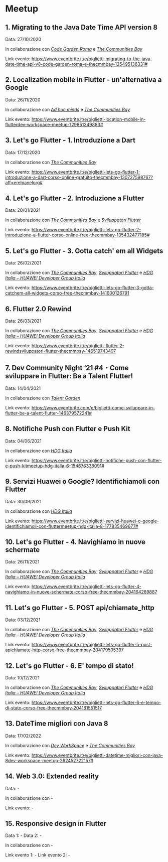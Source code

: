 # Meetup

## 1. Migrating to the Java Date Time API version 8
Data: 27/10/2020

In collaborazione con *[Code Garden Roma](https://thecmmbay.com/cmm/codegardenroma/)* e *[The Communities Bay](https://thecmmbay.com/)*

Link evento: https://www.eventbrite.it/e/biglietti-migrating-to-the-java-date-time-api-v8-code-garden-roma-e-thecmmbay-125495136331#


## 2. Localization mobile in Flutter - un'alternativa a Google
Data: 26/11/2020

In collaborazione con *[Ad hoc minds](https://adhocminds.com/)* e *[The Communities Bay](https://thecmmbay.com/)*

Link evento: https://www.eventbrite.it/e/biglietti-location-mobile-in-flutterdev-workspace-meetup-129851349883#


## 3. Let's go Flutter - 1. Introduzione a Dart
Data: 17/12/2020

In collaborazione con *[The Communities Bay](https://thecmmbay.com/)*

Link evento: https://www.eventbrite.it/e/biglietti-lets-go-flutter-1-introduzione-a-dart-corso-online-gratuito-thecmmbay-130727598767?aff=erelpanelorg#


## 4. Let's go Flutter - 2. Introduzione a Flutter
Data: 20/01/2021

In collaborazione con *[The Communities Bay](https://thecmmbay.com/)* e *[Sviluppatori Flutter](https://www.linkedin.com/groups/9017108/)*

Link evento: https://www.eventbrite.it/e/biglietti-lets-go-flutter-2-introduzione-a-flutter-corso-online-free-thecmmbay-135432477185#


## 5. Let's go Flutter - 3. Gotta catch' em all Widgets
Data: 26/02/2021

In collaborazione con *[The Communities Bay](https://thecmmbay.com/)*, *[Sviluppatori Flutter](https://www.linkedin.com/groups/9017108/)* e *[HDG Italia – HUAWEI Developer Group Italia](https://meetup.com/HDG-Italia)*

Link evento: https://www.eventbrite.it/e/biglietti-lets-go-flutter-3-gotta-catchem-all-widgets-corso-free-thecmmbay-141600126791


## 6. Flutter 2.0 Rewind
Data: 26/03/2021

In collaborazione con *[The Communities Bay](https://thecmmbay.com/)*, *[Sviluppatori Flutter](https://www.linkedin.com/groups/9017108/)* e *[HDG Italia – HUAWEI Developer Group Italia](https://meetup.com/HDG-Italia)*

Link evento: https://www.eventbrite.it/e/biglietti-flutter-2-rewindsviluppatori-flutter-thecmmbay-146519743497


## 7. Dev Community Night ‘21 #4・Come sviluppare in Flutter: Be a Talent Flutter!
Data: 14/04/2021

In collaborazione con *[Talent Garden](https://talentgarden.org/it/)*

Link evento: https://www.eventbrite.com/e/biglietti-come-sviluppare-in-flutter-be-a-talent-flutter-146379572241#


## 8. Notifiche Push con Flutter e Push Kit
Data: 04/06/2021

In collaborazione con *[HDG Italia](https://meetup.com/HDG-Italia/)*

Link evento: https://www.eventbrite.it/e/biglietti-notifiche-push-con-flutter-e-push-kitmeetup-hdg-italia-6-154676338091#



## 9.  Servizi Huawei o Google? Identifichiamoli con Flutter
Data: 30/09/2021

In collaborazione con *[HDG Italia](https://meetup.com/HDG-Italia/)*

Link evento: https://www.eventbrite.it/e/biglietti-servizi-huawei-o-google-identifichiamoli-con-fluttermeetup-hdg-italia-8-177835469677#


## 10. Let's go Flutter - 4. Navighiamo in nuove schermate
Data: 26/11/2021

In collaborazione con *[The Communities Bay](https://thecmmbay.com/)*, *[Sviluppatori Flutter](https://www.linkedin.com/groups/9017108/)* e *[HDG Italia – HUAWEI Developer Group Italia](https://meetup.com/HDG-Italia)*

Link evento: https://www.eventbrite.it/e/biglietti-lets-go-flutter-4-navighiamo-in-nuove-schermate-corso-free-thecmmbay-204164289887


## 11. Let's go Flutter - 5. POST api/chiamate_http
Data: 03/12/2021

In collaborazione con *[The Communities Bay](https://thecmmbay.com/)*, *[Sviluppatori Flutter](https://www.linkedin.com/groups/9017108/)* e *[HDG Italia – HUAWEI Developer Group Italia](https://meetup.com/HDG-Italia)*

Link evento: https://www.eventbrite.it/e/biglietti-lets-go-flutter-5-post-apichiamate-http-corso-free-thecmmbay-204179505397


## 12. Let's go Flutter - 6. E' tempo di stato!
Data: 10/12/2021

In collaborazione con *[The Communities Bay](https://thecmmbay.com/)*, *[Sviluppatori Flutter](https://www.linkedin.com/groups/9017108/)* e *[HDG Italia – HUAWEI Developer Group Italia](https://meetup.com/HDG-Italia)*

Link evento: https://www.eventbrite.it/e/biglietti-lets-go-flutter-6-e-tempo-di-stato-corso-free-thecmmbay-204181551517


## 13. DateTime migliori con Java 8
Data: 17/02/2022

In collaborazione con *[Dev WorkSpace](https://devworkspace.dev/)* e *[The Communities Bay](https://thecmmbay.com/)*

Link evento: https://www.eventbrite.it/e/biglietti-datetime-migliori-con-java-8dev-workspace-meetup-262452722157#

## 14. Web 3.0: Extended reality
Data: -

In collaborazione con -

Link evento: -

## 15. Responsive design in Flutter
Data 1: -
Data 2: -

In collaborazione con -

Link evento 1: -
Link evento 2: -